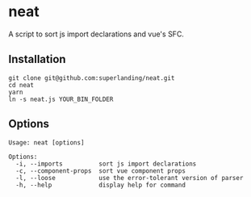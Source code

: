 # neat
A script to sort js import declarations and vue's SFC.

## Installation
```
git clone git@github.com:superlanding/neat.git
cd neat
yarn
ln -s neat.js YOUR_BIN_FOLDER
```

## Options

```
Usage: neat [options]

Options:
  -i, --imports          sort js import declarations
  -c, --component-props  sort vue component props
  -l, --loose            use the error-tolerant version of parser
  -h, --help             display help for command
```
